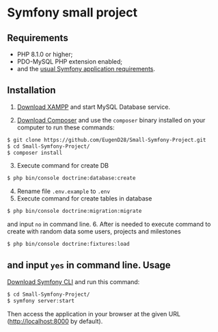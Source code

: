 Symfony small project
========================
Requirements
------------

  * PHP 8.1.0 or higher;
  * PDO-MySQL PHP extension enabled;
  * and the [usual Symfony application requirements][1].

Installation
------------

1. [Download XAMPP][2] and start MySQL Database service.

2. [Download Composer][3] and use the `composer` binary installed
on your computer to run these commands:

```bash
$ git clone https://github.com/EugenD28/Small-Symfony-Project.git
$ cd Small-Symfony-Project/
$ composer install
```

3. Execute command for create DB 
```bash 
$ php bin/console doctrine:database:create
``` 
4. Rename file `.env.example` to `.env`
5. Execute command for create tables in database
```bash 
$ php bin/console doctrine:migration:migrate 
```
and input `no` in command line.
6. After is needed to execute command to create with random data some users, projects and milestones
```bash 
$ php bin/console doctrine:fixtures:load
```
and input `yes` in command line.
Usage
-----

[Download Symfony CLI][4] and run this command:

```bash
$ cd Small-Symfony-Project/
$ symfony server:start
```

Then access the application in your browser at the given URL (<http://localhost:8000> by default).

[1]: https://symfony.com/doc/current/setup.html#technical-requirements
[2]: https://www.apachefriends.org/
[3]: https://getcomposer.org/
[4]: https://symfony.com/download